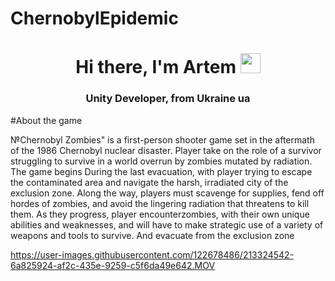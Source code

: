 # ChernobylEpidemic
<h1 align="center">Hi there, I'm Artem</a> 
<img src="https://github.com/blackcater/blackcater/raw/main/images/Hi.gif" height="32"/></h1>
<h3 align="center">Unity Developer,  from Ukraine ua</h3>

#About the game

№Chernobyl Zombies" is a first-person shooter game set in the aftermath of the 1986 Chernobyl nuclear disaster.
Player take on the role of a survivor struggling to survive in a world overrun by zombies mutated by radiation.
The game begins During the last evacuation, with player trying to escape
the contaminated area and navigate the harsh, irradiated city of the exclusion zone.
Along the way, players must scavenge for supplies, fend off hordes of zombies, and avoid the lingering radiation that threatens to kill them. 
As they progress, player encounterzombies,  with their own unique abilities and weaknesses, and will have to make strategic use of a variety 
of weapons and tools to survive. 
And evacuate from the exclusion zone






https://user-images.githubusercontent.com/122678486/213324542-6a825924-af2c-435e-9259-c5f6da49e642.MOV



